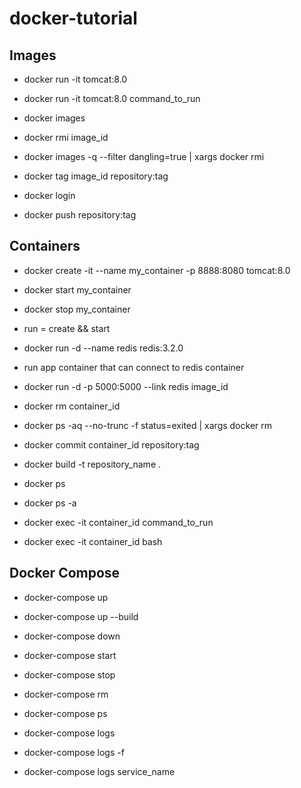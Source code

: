# docker-tutorial

## Images
- docker run -it tomcat:8.0
- docker run -it tomcat:8.0 command_to_run

- docker images
- docker rmi image_id
- docker images -q --filter dangling=true | xargs docker rmi

- docker tag image_id repository:tag
- docker login
- docker push repository:tag

## Containers
- docker create -it --name my_container -p 8888:8080 tomcat:8.0
- docker start my_container
- docker stop my_container

- run = create && start
- docker run -d --name redis redis:3.2.0

- run app container that can connect to redis container
- docker run -d -p 5000:5000 --link redis image_id

- docker rm container_id
- docker ps -aq --no-trunc -f status=exited | xargs docker rm

- docker commit container_id repository:tag
- docker build -t repository_name .

- docker ps
- docker ps -a

- docker exec -it container_id command_to_run
- docker exec -it container_id bash

## Docker Compose
- docker-compose up
- docker-compose up --build
- docker-compose down

- docker-compose start
- docker-compose stop
- docker-compose rm

- docker-compose ps

- docker-compose logs
- docker-compose logs -f
- docker-compose logs service_name